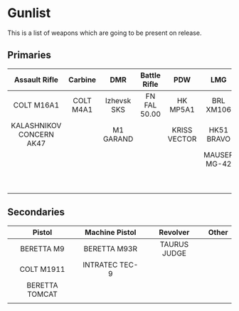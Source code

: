 # Gunlist

This is a list of weapons which are going to be present on release.

## Primaries

| Assault Rifle            | Carbine   | DMR         | Battle Rifle | PDW          | LMG          | Sniper Rifle  | Shotgun               |
| :-----------:            | :-----:   | :-:         | :----------: | :-:          | :-:          | :----------:  | :-----:               |
| COLT M16A1               | COLT M4A1 | Izhevsk SKS | FN FAL 50.00 | HK MP5A1     | BRL XM106    | CHEYTAC M200  | REMINGTON 500         |
| KALASHNIKOV CONCERN AK47 |           | M1 GARAND   |              | KRISS VECTOR | HK51 BRAVO   | SERBU BFG-50  | MOLOT ORUZHIE VEPR-12 |
|                          |           |             |              |              | MAUSER MG-42 | SERBU BFG-50A | FRANCHI SPAS-12       |
|                          |           |             |              |              |              | BARRETT M82   |                       |
|                          |           |             |              |              |              |               |                       |

## Secondaries

| Pistol         | Machine Pistol | Revolver     | Other |
| :----:         | :------------: | :------:     | :---: |
| BERETTA M9     | BERETTA M93R   | TAURUS JUDGE |       |
| COLT M1911     | INTRATEC TEC-9 |              |       |
| BERETTA TOMCAT |                |              |       |
|                |                |              |       |
